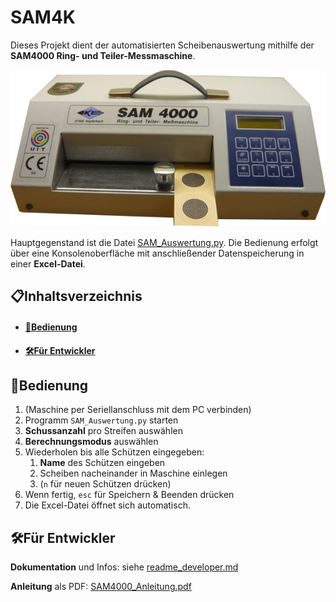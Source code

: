 # SAM4K

Dieses Projekt dient der automatisierten Scheibenauswertung mithilfe der **SAM4000 Ring- und Teiler-Messmaschine**.

![Quelle: Knestel](https://github.com/Logogistiks/sam4k/blob/main/sam4000.png)

Hauptgegenstand ist die Datei [SAM_Auswertung.py](https://github.com/Logogistiks/sam4k/blob/main/SAM_Auswertung.py). Die Bedienung erfolgt über eine Konsolenoberfläche mit anschließender Datenspeicherung in einer **Excel-Datei**.

## 📋Inhaltsverzeichnis

- #### [📖Bedienung](#bedienung)
- #### [🛠️Für Entwickler](#%EF%B8%8Ffür-entwickler-1)

## 📖Bedienung

1. (Maschine per Seriellanschluss mit dem PC verbinden)
1. Programm `SAM_Auswertung.py` starten
1. **Schussanzahl** pro Streifen auswählen
1. **Berechnungsmodus** auswählen
1. Wiederholen bis alle Schützen eingegeben:
    1. **Name** des Schützen eingeben
    1. Scheiben nacheinander in Maschine einlegen
    1. (`n` für neuen Schützen drücken)
1. Wenn fertig, `esc` für Speichern & Beenden drücken
1. Die Excel-Datei öffnet sich automatisch.

## 🛠️Für Entwickler

**Dokumentation** und Infos: siehe [readme_developer.md](https://github.com/Logogistiks/sam4k/blob/main/readme_developer.md)

**Anleitung** als PDF: [SAM4000_Anleitung.pdf](https://github.com/Logogistiks/sam4k/blob/main/SAM4000_Anleitung.pdf)
